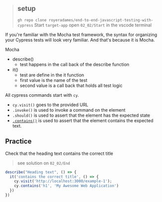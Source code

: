 > ## setup
> `gh repo clone royeradames/end-to-end-javascript-testing-with-cypress`
> Start `target-app`
> open `02_02/Start` in the vscode terminal

If you're familiar with the Mocha test framework, the syntax for organizing your Cypress tests will look very familiar. And that's because it is Mocha.

Mocha
- describe()
  - test happens in the call back of the describe function
- it()
  - test are define in the it function
  - first value is the name of the test
  - second value is a call back that holds all test logic

All cypress commands start with `cy`.
- `cy.visit()` goes to the provided URL
- `.invoke()` is used to invoke a command on the element
- `.should()` is used to assert that the element has the expected state
- [`.contains()`](https://docs.cypress.io/api/commands/contains#Syntax) is used to assert that the element contains the expected text. 

## Practice

Check that the heading text contains the correct title

> see solution on `02_02/End`

```ts
describe("Heading text", () => {
  it('contains the correct title', () => {
    cy.visit('http://localhost:3000/example-1');
    cy.contains('h1', 'My Awesome Web Application')
  })
})
```
